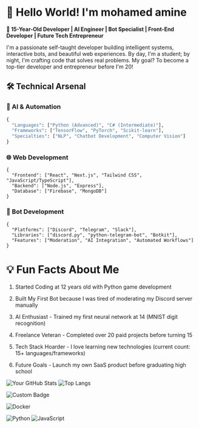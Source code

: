 # 👋 Hello World! I'm mohamed amine

**🎯 15-Year-Old Developer | AI Engineer | Bot Specialist | Front-End Developer | Future Tech Entrepreneur**

I'm a passionate self-taught developer building intelligent systems, interactive bots, and beautiful web experiences. By day, I'm a student; by night, I'm crafting code that solves real problems. My goal? To become a top-tier developer and entrepreneur before I'm 20!

## 🛠️ Technical Arsenal

### 🤖 AI & Automation
```python
{
  "Languages": ["Python (Advanced)", "C# (Intermediate)"],
  "Frameworks": ["TensorFlow", "PyTorch", "Scikit-learn"],
  "Specialties": ["NLP", "Chatbot Development", "Computer Vision"]
}
```
### 🌐 Web Development
```
{
  "Frontend": ["React", "Next.js", "Tailwind CSS", "JavaScript/TypeScript"],
  "Backend": ["Node.js", "Express"],
  "Database": ["Firebase", "MongoDB"]
}
```
### 🤝 Bot Development
```
{
  "Platforms": ["Discord", "Telegram", "Slack"],
  "Libraries": ["discord.py", "python-telegram-bot", "Botkit"],
  "Features": ["Moderation", "AI Integration", "Automated Workflows"]
}
```
# 💡 Fun Facts About Me
1. Started Coding at 12 years old with Python game development

2. Built My First Bot because I was tired of moderating my Discord server manually

3. AI Enthusiast - Trained my first neural network at 14 (MNIST digit recognition)

4. Freelance Veteran - Completed over 20 paid projects before turning 15

5. Tech Stack Hoarder - I love learning new technologies (current count: 15+ languages/frameworks)

6. Future Goals - Launch my own SaaS product before graduating high school

![Your GitHub Stats](https://github-readme-stats.vercel.app/api?username=AMINE231456&show_icons=true&theme=dark)                              ![Top Langs](https://github-readme-stats.vercel.app/api/top-langs/?username=AMINE231456&layout=compact&theme=radical)

![Custom Badge](https://img.shields.io/badge/My_Custom_Badge-FF5733?style=for-the-badge&logo=github)

![Docker](https://badgen.net/badge/icon/docker?icon=docker&label)

![Python](https://img.shields.io/badge/Python-3776AB?style=flat&logo=python&logoColor=white)
![JavaScript](https://img.shields.io/badge/JavaScript-F7DF1E?style=flat&logo=javascript&logoColor=black)
